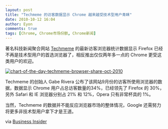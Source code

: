 ```yaml
---
layout: post
title: "Techmeme 的访客数据显示 Chrome 越来越受技术型用户青睐"
date: 2010-10-12 16:04
author: Eyon
comments: true
tags: [Chrome, Chrome市场份额, Chrome新闻]
---
```

著名科技新闻聚合网站 [Techmeme](http://techmeme.com/) 的最新访客浏览器统计数据显示 Firefox 已经不再是技术型用户的首选浏览器了，相反推出仅仅两年多一点的 Chrome 更受这类用户的欢迎。

<a href="http://img.chromi.org/2010/10/chart-of-the-day-techmeme-browser-share-oct-2010.jpg">![](http://img.chromi.org/2010/10/chart-of-the-day-techmeme-browser-share-oct-2010-550x413.jpg "chart-of-the-day-techmeme-browser-share-oct-2010")</a>

Techmeme 的创始人 Gabe Rivera 公布了该网站9月份的访客所使用浏览器的数据，数据显示 Chrome 用户占总访客数量的34%，已经领先了 Firefox 的 30%，另外 Safari 和 IE 浏览器分别占 21% 和 12%，Opera 只有非常杯具的 1%。

当然，Techmeme 的数据并不能反应浏览器市场的整体情况，Google 还需努力将更多非技术型用户拿下才是王道。

via [Business Insider](http://www.businessinsider.com/chart-of-the-day-techmeme-browser-share-2010-10)
